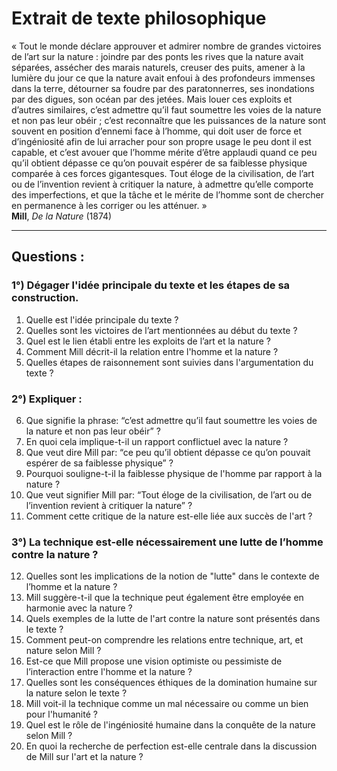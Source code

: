 # Extrait de texte philosophique

« Tout le monde déclare approuver et admirer nombre de grandes victoires de l’art sur la nature : joindre par des ponts les rives que la nature avait séparées, assécher des marais naturels, creuser des puits, amener à la lumière du jour ce que la nature avait enfoui à des profondeurs immenses dans la terre, détourner sa foudre par des paratonnerres, ses inondations par des digues, son océan par des jetées. Mais louer ces exploits et d’autres similaires, c’est admettre qu’il faut soumettre les voies de la nature et non pas leur obéir ; c’est reconnaître que les puissances de la nature sont souvent en position d’ennemi face à l’homme, qui doit user de force et d’ingéniosité afin de lui arracher pour son propre usage le peu dont il est capable, et c’est avouer que l’homme mérite d’être applaudi quand ce peu qu’il obtient dépasse ce qu’on pouvait espérer de sa faiblesse physique comparée à ces forces gigantesques. Tout éloge de la civilisation, de l’art ou de l’invention revient à critiquer la nature, à admettre qu’elle comporte des imperfections, et que la tâche et le mérite de l’homme sont de chercher en permanence à les corriger ou les atténuer. »<br/><b>Mill</b>, <i>De la Nature</i> (1874)

---

## Questions :

### 1°) Dégager l'idée principale du texte et les étapes de sa construction.

1. Quelle est l'idée principale du texte ?
2. Quelles sont les victoires de l’art mentionnées au début du texte ?
3. Quel est le lien établi entre les exploits de l’art et la nature ?
4. Comment Mill décrit-il la relation entre l'homme et la nature ?
5. Quelles étapes de raisonnement sont suivies dans l'argumentation du texte ?

### 2°) Expliquer :

6. Que signifie la phrase: “c’est admettre qu’il faut soumettre les voies de la nature et non pas leur obéir” ?
7. En quoi cela implique-t-il un rapport conflictuel avec la nature ?
8. Que veut dire Mill par: “ce peu qu’il obtient dépasse ce qu’on pouvait espérer de sa faiblesse physique” ?
9. Pourquoi souligne-t-il la faiblesse physique de l'homme par rapport à la nature ?
10. Que veut signifier Mill par: “Tout éloge de la civilisation, de l’art ou de l’invention revient à critiquer la nature” ?
11. Comment cette critique de la nature est-elle liée aux succès de l'art ?

### 3°) La technique est-elle nécessairement une lutte de l’homme contre la nature ?

12. Quelles sont les implications de la notion de "lutte" dans le contexte de l’homme et la nature ?
13. Mill suggère-t-il que la technique peut également être employée en harmonie avec la nature ?
14. Quels exemples de la lutte de l'art contre la nature sont présentés dans le texte ?
15. Comment peut-on comprendre les relations entre technique, art, et nature selon Mill ?
16. Est-ce que Mill propose une vision optimiste ou pessimiste de l’interaction entre l'homme et la nature ?
17. Quelles sont les conséquences éthiques de la domination humaine sur la nature selon le texte ?
18. Mill voit-il la technique comme un mal nécessaire ou comme un bien pour l'humanité ?
19. Quel est le rôle de l'ingéniosité humaine dans la conquête de la nature selon Mill ?
20. En quoi la recherche de perfection est-elle centrale dans la discussion de Mill sur l'art et la nature ?